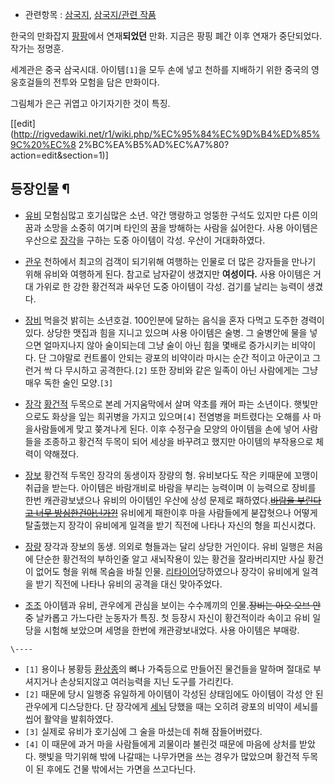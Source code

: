   * 관련항목 : [삼국지](%EC%82%BC%EA%B5%AD%EC%A7%80.md), [삼국지/관련 작품](%EC%82%BC%EA%B5%AD%EC%A7%80/%EA%B4%80%EB%A0%A8%20%EC%9E%91%ED%92%88.md)  

한국의 만화잡지 [팡팡](%ED%8C%A1%ED%8C%A1.md)에서 연재**되었던** 만화. 지금은 팡핑 폐간 이후 연재가
중단되었다. 작가는 정명훈.

세계관은 중국 삼국시대. 아이템`[1]`을 모두 손에 넣고 천하를 지배하기 위한 중국의 영웅호걸들의 전투와 모험을 담은 만화이다.

그림체가 은근 귀엽고 아기자기한 것이 특징.

[[edit](http://rigvedawiki.net/r1/wiki.php/%EC%95%84%EC%9D%B4%ED%85%9C%20%EC%8
2%BC%EA%B5%AD%EC%A7%80?action=edit&section=1)]

## 등장인물 ¶

  * [유비](%EC%9C%A0%EB%B9%84.md)
모험심많고 호기심많은 소년. 약간 맹랑하고 엉뚱한 구석도 있지만 다른 이의 꿈과 소망을 소중히 여기며 타인의 꿈을 방해하는 사람을 싫어한다.
사용 아이템은 우산으로 [장각](%EC%9E%A5%EA%B0%81.md)을 구하는 도중 아이템이 각성. 우산이 거대화하였다.

  

  * [관우](%EA%B4%80%EC%9A%B0.md)
천하에서 최고의 검객이 되기위해 여행하는 인물로 더 많은 강자들을 만나기 위해 유비와 여행하게 된다. 참고로 남자같이 생겼지만
**여성이다.** 사용 아이템은 거대 가위로 한 강한 황건적과 싸우던 도중 아이템이 각성. 검기를 날리는 능력이 생겼다.

  

  * [장비](%EC%9E%A5%EB%B9%84.md)
먹을것 밝히는 소년호걸. 100인분에 달하는 음식을 혼자 다먹고 도주한 경력이 있다. 상당한 맷집과 힘을 지니고 있으며 사용 아이템은 술병.
그 술병안에 물을 넣으면 얼마지나지 않아 술이되는데 그냥 술이 아닌 힘을 몇배로 증가시키는 비약이다. 단 그야말로 컨트롤이 안되는 광포의
비약이라 마시는 순간 적이고 아군이고 그런거 싹 다 무시하고 공격한다.`[2]` 또한 장비와 같은 일족이 아닌 사람에게는 그냥 매우 독한
술인 모양.`[3]`

  

  * [장각](%EC%9E%A5%EA%B0%81.md)
[황건적](%ED%99%A9%EA%B1%B4%EC%A0%81.md) 두목으로 본레 거지움막에서 살며 약초를 캐어 파는 소년이다.
햇빛만으로도 화상을 잎는 희귀병을 가지고 있으며`[4]` 전염병을 퍼트렸다는 오해를 사 마을사람들에게 맞고 쫒겨나게 된다. 이후 수정구슬
모양의 아이템을 손에 넣어 사람들을 조종하고 황건적 두목이 되어 세상을 바꾸려고 했지만 아이템의 부작용으로 체력이 약해졌다.

  

  * [장보](%EC%9E%A5%EB%B3%B4.md)
황건적 두목인 장각의 동생이자 장량의 형. 유비보다도 작은 키때문에 꼬맹이 취급을 받는다. 아이템은 바람개비로 바람을 부리는 능력이며 이
능력으로 장비를 한번 캐관광보냈으나 유비의 아이템인 우산에 상성 문제로 패하였다.<del>[바람을 부린다고 너무 방심한건아닌가?!](%EC%83%81%ED%95%98%EA%B4%80%EA%B3%84.md)</del> 유비에게 패한이후 마을 사람들에게
붇잡혓으나 어떻게 탈출했는지 장각이 유비에게 일격을 받기 직전에 나타나 자신의 형을 피신시켰다.

  

  * [장량](%EC%9E%A5%EB%9F%89.md)
장각과 장보의 동생. 의외로 형들과는 달리 상당한 거인이다. 유비 일행은 처음에 단순한 황건적의 부하인줄 알고 새뇌작용이 있는 황건을
잘라버리지만 사실 황건이 없어도 형을 위해 목숨을 바칠 인물.
[리타이어](%EB%A6%AC%ED%83%80%EC%9D%B4%EC%96%B4.md)당하였으나 장각이 유비에게 일격을 받기 직전에
나타나 유비의 공격을 대신 맞아주었다.

  

  * [조조](%EC%A1%B0%EC%A1%B0.md)
아이템과 유비, 관우에게 관심을 보이는 수수께끼의 인물.<del>장비는 아오 오브 안중</del> 날카롭고 가느다란 눈동자가 특징. 첫
등장시 자신이 황건적이라 속이고 유비 일당을 시험해 보았으며 세명을 한번에 캐관광보내었다. 사용 아이템은 부매랑.

`\----`

  * `[1]` 용이나 봉황등 [환상종](%ED%99%98%EC%83%81%EC%A2%85.md)의 뼈나 가죽등으로 만들어진 물건들을 말하며 절대로 부셔지거나 손상되지않고 여러능력을 지닌 도구를 가리킨다.
  * `[2]` 때문에 당시 일행중 유일하게 아이템이 각성된 상태임에도 아이템이 각성 안 된 관우에게 디스당한다. 단 장각에게 [세뇌](%EC%84%B8%EB%87%8C.md) 당했을 때는 오히려 광포의 비약이 세뇌를 씹어 활약을 발휘하였다.
  * `[3]` 실제로 유비가 호기심에 그 술을 마셨는데 취해 잠들어버렸다.
  * `[4]` 이 때문에 과거 마을 사람들에게 괴물이라 불린것 때문에 마음에 상처를 받았다. 햇빛을 막기위해 밖에 나갈때는 나무가면을 쓰는 경우가 많았으며 황건적 두목이 된 후에도 건물 밖에서는 가면을 쓰고다닌다.

